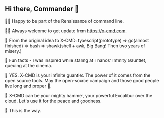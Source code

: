 ## Hi there, Commander 👋 

🙋‍♀️ Happy to be part of the Renaissance of command line.

👩‍💻 Always welcome to get update from https://x-cmd.com.

🍿 From the original idea to X-CMD: typescript(prototype) => go(almost finished) => bash => shawk(shell + awk, Big Bang! Then two years of misery.)

🍿 Fun facts - I was inspired while staring at Thanos' Infinity Gauntlet, queuing at the cinema.

🧙 YES. X-CMD is your infinite guantlet. The power of it comes from the open source tools. May the open-source campaign and those good people live long and proper 🖖.

🧙 X-CMD can be your mighty hammer, your powerful Excalibur over the cloud. Let's use it for the peace and goodness.

🧙 This is the way.

<!--

**Here are some ideas to get you started:**

🙋‍♀️ A short introduction - what is your organization all about?
🌈 Contribution guidelines - how can the community get involved?
👩‍💻 Useful resources - where can the community find your docs? Is there anything else the community should know?
🍿 Fun facts - what does your team eat for breakfast?
🧙 Remember, you can do mighty things with the power of [Markdown](https://docs.github.com/github/writing-on-github/getting-started-with-writing-and-formatting-on-github/basic-writing-and-formatting-syntax)
-->
